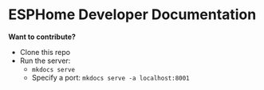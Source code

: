 # ESPHome Developer Documentation

**Want to contribute?**

- Clone this repo
- Run the server:
    - `mkdocs serve`
    - Specify a port: `mkdocs serve -a localhost:8001`
